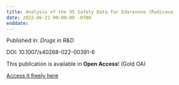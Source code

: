 ```yaml
---
title: Analysis of the US Safety Data for Edaravone (Radicava
date: 2022-06-21 00:00:00 -0700
enddate:
---
```


Published in: *Drugs in R&D*

DOI: 10.1007/s40268-022-00391-6

This publication is available in **Open Access**! (Gold OA)

[Access it freely here](https://link.springer.com/content/pdf/10.1007/s40268-022-00391-6.pdf
)


